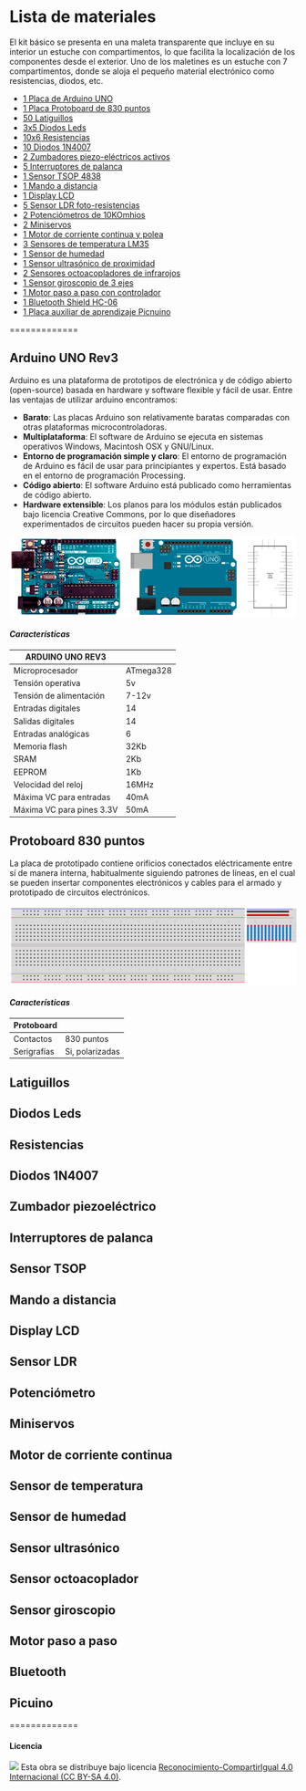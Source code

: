 # Lista de materiales

El kit básico se presenta en una maleta transparente que incluye en su interior un estuche con compartimentos, lo que facilita la localización de los componentes desde el exterior.
Uno de los maletines es un estuche con 7 compartimentos, donde se aloja el pequeño material electrónico como resistencias, diodos, etc.

- [1 Placa de Arduino UNO](#arduino-uno-rev3)
- [1 Placa Protoboard de 830 puntos](#protoboard-830-puntos)
- [50 Latiguillos](#latiguillos)
- [3x5 Diodos Leds](#diodos-leds)
- [10x6 Resistencias](#resistencias)
- [10 Diodos 1N4007](#diodos-1N4007)
- [2 Zumbadores piezo-eléctricos activos](#zumbador-piezoeléctrico)
- [5 Interruptores de palanca](#interruptores-de-palanca)
- [1 Sensor TSOP 4838](#sensor-tsop)
- [1 Mando a distancia](#mando-a-distancia)
- [1 Display LCD](#display-lcd)
- [5 Sensor LDR foto-resistencias](#sensor-ldr)
- [2 Potenciómetros de 10KOmhios](#potenciómetro)
- [2 Miniservos](#miniservos)
- [1 Motor de corriente continua y polea](#motor-de-corriente-continua)
- [3 Sensores de temperatura LM35](#sensor-de-temperatura)
- [1 Sensor de humedad](#sensor-de-humedad)
- [1 Sensor ultrasónico de proximidad](#sensor-ultrasónico)
- [2 Sensores octoacopladores de infrarojos](#sensor-octoacoplador)
- [1 Sensor giroscopio de 3 ejes](#sensor-giroscopio)
- [1 Motor paso a paso con controlador](#motor-paso-a-paso)
- [1 Bluetooth Shield HC-06](#bluetooth)
- [1 Placa auxiliar de aprendizaje Picnuino](#picuino)



=============



## Arduino UNO Rev3

Arduino es una plataforma de prototipos de electrónica y de código abierto (open-source) basada en hardware y software flexible y fácil de usar. Entre las ventajas de utilizar arduino encontramos:
- **Barato**: Las placas Arduino son relativamente baratas comparadas con otras plataformas microcontroladoras.
- **Multiplataforma**: El software de Arduino se ejecuta en sistemas operativos Windows, Macintosh OSX y GNU/Linux.
- **Entorno de programación simple y claro**: El entorno de programación de Arduino es fácil de usar para principiantes y expertos. Está basado en el entorno de programación Processing.
- **Código abierto**: El software Arduino está publicado como herramientas de código abierto.
- **Hardware extensible**: Los planos para los módulos están publicados bajo licencia Creative Commons, por lo que diseñadores experimentados de circuitos pueden hacer su propia versión.

![Arduino UNO Rev1](imagenes/arduino-uno-rev3.png)

#### *Características*

| ARDUINO UNO REV3          |           |
| ------------------------- | --------- |
| Microprocesador           | ATmega328 |
| Tensión operativa         | 5v        |
| Tensión de alimentación   | 7-12v     |
| Entradas digitales        | 14        |
| Salidas digitales         | 14        |
| Entradas analógicas       | 6         |
| Memoria flash             | 32Kb      |
| SRAM                      | 2Kb       |
| EEPROM                    | 1Kb       |
| Velocidad del reloj       | 16MHz     |
| Máxima VC para entradas   | 40mA      |
| Máxima VC para pines 3.3V | 50mA      |





## Protoboard 830 puntos

La placa de prototipado contiene orificios conectados eléctricamente entre sí de manera interna, habitualmente siguiendo patrones de líneas, en el cual se pueden insertar componentes electrónicos y cables para el armado y prototipado de circuitos electrónicos.

![Protoboard 830 puntos](imagenes/protoboard.png)

#### *Características*

| Protoboard  |                 |
| ----------- | --------------- |
| Contactos   | 830 puntos      |
| Serigrafías | Si, polarizadas |





## Latiguillos
## Diodos Leds
## Resistencias
## Diodos 1N4007
## Zumbador piezoeléctrico
## Interruptores de palanca
## Sensor TSOP
## Mando a distancia
## Display LCD
## Sensor LDR
## Potenciómetro
## Miniservos
## Motor de corriente continua
## Sensor de temperatura
## Sensor de humedad
## Sensor ultrasónico
## Sensor octoacoplador
## Sensor giroscopio
## Motor paso a paso
## Bluetooth
## Picuino



=============

#### Licencia

<img src="http://i.creativecommons.org/l/by-sa/4.0/88x31.png" /> Esta obra se distribuye bajo licencia [Reconocimiento-CompartirIgual 4.0 Internacional (CC BY-SA 4.0)](https://creativecommons.org/licenses/by-sa/4.0/deed.es_ES).
